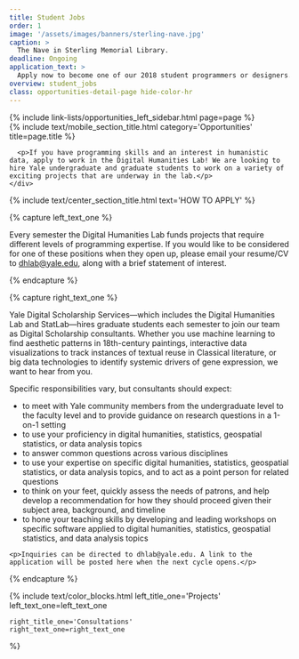 ```yaml
---
title: Student Jobs
order: 1
image: '/assets/images/banners/sterling-nave.jpg'
caption: >
  The Nave in Sterling Memorial Library.
deadline: Ongoing
application_text: >
  Apply now to become one of our 2018 student programmers or designers.
overview: student_jobs
class: opportunities-detail-page hide-color-hr
---
```


<div class='center-column'>
  <div class='two-column-container one-third-width hide-left'>
    <div class='left-column'>
      {% include link-lists/opportunities_left_sidebar.html page=page %}
    </div>
    <div class='right-column'>
      {% include text/mobile_section_title.html
        category='Opportunities'
        title=page.title
      %}

      <p>If you have programming skills and an interest in humanistic data, apply to work in the Digital Humanities Lab! We are looking to hire Yale undergraduate and graduate students to work on a variety of exciting projects that are underway in the lab.</p>
    </div>
  </div>

  {% include text/center_section_title.html
    text='HOW TO APPLY'
  %}

  {% capture left_text_one %}
    <p>Every semester the Digital Humanities Lab funds projects that require different levels of programming expertise. If you would like to be considered for one of these positions when they open up, please email your resume/CV to dhlab@yale.edu, along with a brief statement of interest.
    </p>
  {% endcapture %}

  {% capture right_text_one %}
    <p>Yale Digital Scholarship Services—which includes the Digital Humanities Lab and StatLab—hires graduate students each semester to join our team as Digital Scholarship consultants. Whether you use machine learning to find aesthetic patterns in 18th-century paintings, interactive data visualizations to track instances of textual reuse in Classical literature, or big data technologies to identify systemic drivers of gene expression, we want to hear from you.</p>
    <p>Specific responsibilities vary, but consultants should expect:
      <ul>
        <li>to meet with Yale community members from the undergraduate level to the faculty level and to provide guidance on research questions in a 1-on-1 setting
        </li>
        <li>to use your proficiency in digital humanities, statistics, geospatial statistics, or data analysis topics</li>
        <li>to answer common questions across various disciplines</li>
        <li>to use your expertise on specific digital humanities, statistics, geospatial statistics, or data analysis topics, and to act as a point person for related questions</li>
        <li>to think on your feet, quickly assess the needs of patrons, and help develop a recommendation for how they should proceed given their subject area, background, and timeline</li>
        <li>to hone your teaching skills by developing and leading workshops on specific software applied to digital humanities, statistics, geospatial statistics, and data analysis topics</li>
      </ul>
    </p>
    
    <p>Inquiries can be directed to dhlab@yale.edu. A link to the application will be posted here when the next cycle opens.</p>
  {% endcapture %}

  {% include text/color_blocks.html
    left_title_one='Projects'
    left_text_one=left_text_one

    right_title_one='Consultations'
    right_text_one=right_text_one

  %}

</div>